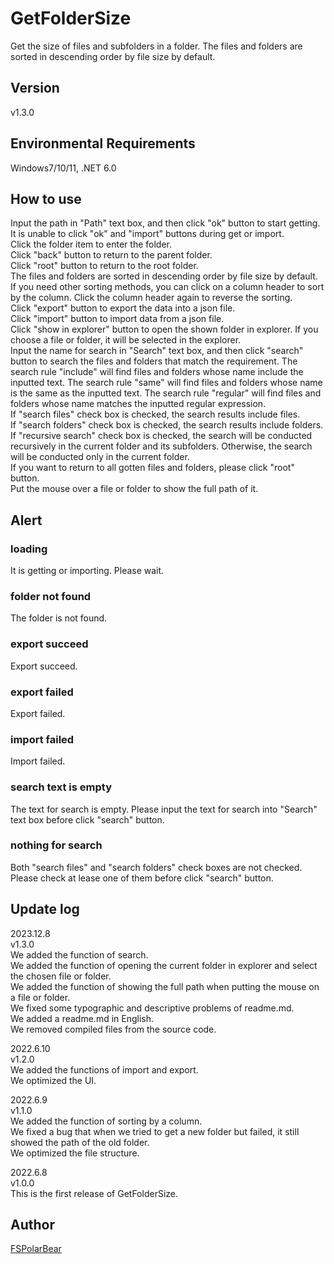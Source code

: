 # GetFolderSize
Get the size of files and subfolders in a folder. The files and folders are sorted in descending order by file size by default.

## Version
v1.3.0

## Environmental Requirements
Windows7/10/11, .NET 6.0

## How to use
Input the path in "Path" text box, and then click "ok" button to start getting.<br>
It is unable to click "ok" and "import" buttons during get or import.<br>
Click the folder item to enter the folder.<br>
Click "back" button to return to the parent folder.<br>
Click "root" button to return to the root folder.<br>
The files and folders are sorted in descending order by file size by default. If you need other sorting methods, you can click on a column header to sort by the column. Click the column header again to reverse the sorting.<br>
Click "export" button to export the data into a json file.<br>
Click "import" button to import data from a json file.<br>
Click "show in explorer" button to open the shown folder in explorer. If you choose a file or folder, it will be selected in the explorer.<br>
Input the name for search in "Search" text box, and then click "search" button to search the files and folders that match the requirement.
The search rule "include" will find files and folders whose name include the inputted text.
The search rule "same" will find files and folders whose name is the same as the inputted text.
The search rule "regular" will find files and folders whose name matches the inputted regular expression.<br>
If "search files" check box is checked, the search results include files.<br>
If "search folders" check box is checked, the search results include folders.<br>
If "recursive search" check box is checked, the search will be conducted recursively in the current folder and its subfolders. Otherwise, the search will be conducted only in the current folder.<br>
If you want to return to all gotten files and folders, please click "root" button.<br>
Put the mouse over a file or folder to show the full path of it.

## Alert
### loading
It is getting or importing. Please wait.
### folder not found
The folder is not found.
### export succeed
Export succeed.
### export failed
Export failed.
### import failed
Import failed.
### search text is empty
The text for search is empty. Please input the text for search into "Search" text box before click "search" button.
### nothing for search
Both "search files" and "search folders" check boxes are not checked. Please check at lease one of them before click "search" button.



## Update log
2023.12.8<br>
v1.3.0<br>
We added the function of search.<br>
We added the function of opening the current folder in explorer and select the chosen file or folder.<br>
We added the function of showing the full path when putting the mouse on a file or folder.<br>
We fixed some typographic and descriptive problems of readme.md.<br>
We added a readme.md in English.<br>
We removed compiled files from the source code.<br>

2022.6.10<br>
v1.2.0<br>
We added the functions of import and export.<br>
We optimized the UI.<br>

2022.6.9<br>
v1.1.0<br>
We added the function of sorting by a column.<br>
We fixed a bug that when we tried to get a new folder but failed, it still showed the path of the old folder.<br>
We optimized the file structure.<br>

2022.6.8<br>
v1.0.0<br>
This is the first release of GetFolderSize.<br>


## Author
[FSPolarBear](https://github.com/FSPolarBear)

